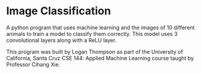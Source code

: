 # Image Classification
A python program that uses machine learning and the images of 10 different animals to train a model to classify them correctly. This model uses 3 convolutional layers along with a ReLU layer.

This program was built by Logan Thompson as part of the University of California, Santa Cruz CSE 144: Applied Machine Learning course taught by Professor Cihang Xie.

